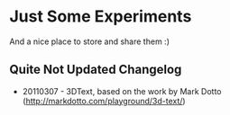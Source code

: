 Just Some Experiments
=====================

And a nice place to store and share them :)

Quite Not Updated Changelog
---------------------------

 * 20110307 - 3DText, based on the work by Mark Dotto (http://markdotto.com/playground/3d-text/) 